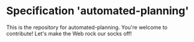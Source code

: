 
# Specification 'automated-planning'

This is the repository for automated-planning. You're welcome to contribute! Let's make the Web rock our socks
off!

